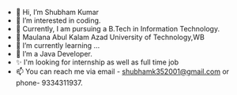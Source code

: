 - 👋 Hi, I’m Shubham Kumar
- 👀  I’m interested in coding.
- 💞️ Currently, I am pursuing a B.Tech in Information Technology.
- 👀 Maulana Abul Kalam Azad University of Technology,WB
- 🌱 I’m currently learning ...
- 💞️ I’m a Java Developer.
- ✨ I'm looking for internship as well as full time job
- 📫  You can reach me via email - shubhamk352001@gmail.com or phone- 9334311937.

<!---
Shubhamku09/Shubhamku09 is a ✨ special ✨ repository because its `README.md` (this file) appears on your GitHub profile.
You can click the Preview link to take a look at your changes.
--->
